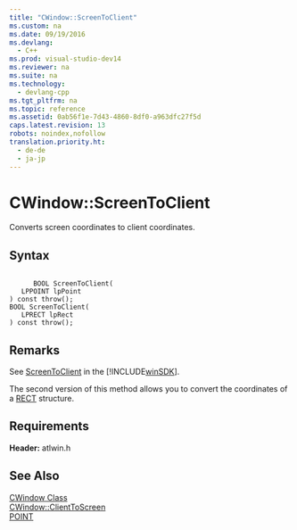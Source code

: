 ```yaml
---
title: "CWindow::ScreenToClient"
ms.custom: na
ms.date: 09/19/2016
ms.devlang: 
  - C++
ms.prod: visual-studio-dev14
ms.reviewer: na
ms.suite: na
ms.technology: 
  - devlang-cpp
ms.tgt_pltfrm: na
ms.topic: reference
ms.assetid: 0ab56f1e-7d43-4860-8df0-a963dfc27f5d
caps.latest.revision: 13
robots: noindex,nofollow
translation.priority.ht: 
  - de-de
  - ja-jp
---
```

# CWindow::ScreenToClient
Converts screen coordinates to client coordinates.  
  
## Syntax  
  
```  
  
      BOOL ScreenToClient(  
   LPPOINT lpPoint   
) const throw();  
BOOL ScreenToClient(  
   LPRECT lpRect   
) const throw();  
```  
  
## Remarks  
 See [ScreenToClient](http://msdn.microsoft.com/library/windows/desktop/dd162952) in the [!INCLUDE[winSDK](../vs140/includes/winSDK_md.md)].  
  
 The second version of this method allows you to convert the coordinates of a [RECT](http://msdn.microsoft.com/library/windows/desktop/dd162897) structure.  
  
## Requirements  
 **Header:** atlwin.h  
  
## See Also  
 [CWindow Class](../vs140/CWindow-Class.md)   
 [CWindow::ClientToScreen](../vs140/CWindow--ClientToScreen.md)   
 [POINT](http://msdn.microsoft.com/library/windows/desktop/dd162805)